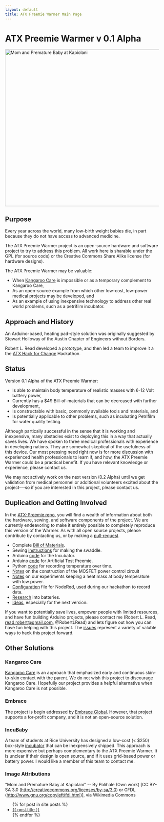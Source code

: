 ```yaml
---
layout: default
title: ATX Preemie Warmer Main Page
---
```


# ATX Preemie Warmer v 0.1 Alpha

<a title="By Polihale (Own work) [CC BY-SA 3.0 (http://creativecommons.org/licenses/by-sa/3.0) or GFDL (http://www.gnu.org/copyleft/fdl.html)], via Wikimedia Commons" href="http://commons.wikimedia.org/wiki/File%3AMom_and_Premature_Baby_at_Kapiolani.jpg"><img width="512" alt="Mom and Premature Baby at Kapiolani" src="//upload.wikimedia.org/wikipedia/commons/2/20/Mom_and_Premature_Baby_at_Kapiolani.jpg"/></a>

## Purpose

Every year across the world, many low-birth weight babies die, in part because they do not have access to advanced medicine.

The ATX Preemie Warmer project is an open-source hardware and software project to try to address this problem. All work here is sharable under the GPL (for source code) or the Creative Commons Share Alike license (for hardware designs).

The ATX Preemie Warmer may be valuable:

* When [Kangaroo Care](https://en.wikipedia.org/wiki/Kangaroo_care) is impossible or as a temporary complement to Kangaroo Care,
* As an open-source example from which other low-cost, low-power medical projects may be developed, and
* As an example of using inexpensive technology to address other real world problems, such as a petrifilm incubator.

## Approach and History

An Arduino-based, heating pad-style solution was originally suggested by Stewart Holloway of the Austin Chapter of Engineers without Borders.

Robert L. Read developed a prototype, and then led a team to improve it a the [ATX Hack for Change](http://publicinvention.blogspot.com/2015/06/report-atx-hack-for-change-2015-preemie.html) Hackathon.

## Status

Version 0.1 Alpha of the ATX Preemie Warmer:

* Is able to maintain body temperature of realistic masses with 6-12 Volt battery power,
* Currently has a $49 Bill-of-materials that can be decreased with further development,
* Is constructable with basic, commonly available tools and materials, and
* Is potentially applicable to other problems, such as incubating Petrifilm for water quality testing.

Although partically successful in the sense that it is working and inexpensive, many obstacles exist to deploying this in a way that actually saves lives.
We have spoken to three medical professionals with experience in developing nations. They are somewhat skeptical of the usefulness of this device.  Our most pressing need right now is for more discussion with experienced health professionals to learn if, and how, the ATX Preemie Warmer could be a practical benefit. If you have relevant knowledge or experience, please contact us.

We may not actively work on the next version (0.2 Alpha) until we get validation from medical personnel or additional volunteers excited about the project---so if you are interested in this project, please contact us.

## Duplication and Getting Involved

In the [ATX-Preemie repo](https://github.com/PIFAH/ATX-Preemie), you will find a wealth of information about both the hardware, sewing, and software components of the project.  We are currently endeavoring to make it entirely possible to completely reproduce this version of the Warmer. As with all open source projects, please contribute by contacting us, or by making a [pull-request](https://help.github.com/articles/using-pull-requests/).

* Complete [Bill of Materials](https://github.com/PIFAH/ATX-Preemie/blob/master/BillOfMaterials.md).
* Sewing [instructions](https://github.com/PIFAH/ATX-Preemie/blob/master/ATXPreemieWarmerSwaddleInstructions.md) for making the swaddle.
* Arduino [code](https://github.com/PIFAH/ATX-Preemie/blob/master/IncubatorRelayV0.4.ino) for the Incubator.
* Arduino [code](https://github.com/PIFAH/ATX-Preemie/blob/master/Artificial_Infant.ino) for Artificial Test Preemie.
* Python [code](https://github.com/PIFAH/ATX-Preemie/blob/master/arduino_read.py) for recording temperature over time.
* [Notes](https://github.com/PIFAH/ATX-Preemie/blob/master/MOSFET_incubator_circuit.md) on the construction of the MOSFET power control circuit
* [Notes](https://github.com/PIFAH/ATX-Preemie/blob/master/heat_swaddle_experiment_notes.md) on our experiments keeping a heat mass at body temperature with low power.
* [Configuration](https://github.com/PIFAH/ATX-Preemie/blob/master/Incubator_node_red_flow.txt) file for NodeRed, used during our hackathon to record data.
* [Research](https://github.com/PIFAH/ATX-Preemie/blob/master/battery_research.md) into batteries.
* [Ideas](https://github.com/PIFAH/ATX-Preemie/blob/master/ideas.md), especially for the next version.

If you want to potentially save lives, empower people with limited resources, and have fun building Arduino projects, please contact me (Robert L. Read, <read.robert@gmail.com>, @RobertLRead) and lets figure out how you can have fun helping with this project. The [issues](https://github.com/PIFAH/ATX-Preemie/issues) represent a variety of valuble ways to hack this project forward.

## Other Solutions

### Kangaroo Care

[Kangaroo Care](https://en.wikipedia.org/wiki/Kangaroo_care) is an approach that emphasized early and continuous skin-to-skin contact with the parent. We do not wish this project to discourage Kangaroo Care. Hopefully our project provides a helpful alternative when Kangaroo Care is not possible.


### Embrace

The project is begin addressed by [Embrace Global](http://embraceglobal.org). However, that project supports a for-profit company, and it is not an open-source solution. 

### IncuBaby

A team of students at Rice University has designed a low-cost (< $250) box-style [incubator](http://oedk.rice.edu/Sys/PublicProfile/25543138/3637470) that can be inexpensively shipped.  This approach is more expensive but perhaps complementary to the ATX Preemie Warmer. It is unclear if their design is open source, and if it uses grid-based power or battery power. I would like a member of this team to contact me.

### Image Attributions

"Mom and Premature Baby at Kapiolani" --
By Polihale (Own work) [CC BY-SA 3.0 (http://creativecommons.org/licenses/by-sa/3.0) or GFDL (http://www.gnu.org/copyleft/fdl.html)], via Wikimedia Commons

<ul>
  {% for post in site.posts %}
    <li>
      <a href="{{ post.url }}">{{ post.title }}</a>
    </li>
  {% endfor %}
</ul>

